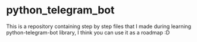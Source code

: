 # python_telegram_bot
 This is a repository containing step by step files that I made during learning python-telegram-bot library, I think you can use it as a roadmap :D
